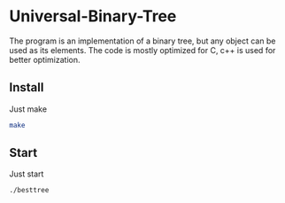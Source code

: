 # Universal-Binary-Tree 

The program is an implementation of a binary tree, but any object can be used as its elements. The code is mostly optimized for C, c++ is used for better optimization.

## Install
Just make
```bash
make
```
## Start
Just start
```bash
./besttree
```